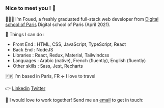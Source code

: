### Nice to meet you ! 👋


🧑🏻‍🎓 I’m Foued, a freshly graduated full-stack web developer from [Digital school of Paris](https://www.digitalschool.paris/?keyword=digital%20school%20of%20paris&matchtype=p&gclid=Cj0KCQiAmeKQBhDvARIsAHJ7mF6ZeizvjniFMvT3y7snK9OMfECFgMb6jCF3Xfz6ZECEeNFbIjAoFPMaAjw1EALw_wcB) Digital school of Paris (April 2021).


🔧 Things I can do :

- Front End : HTML, CSS, JavaScript, TypeScript, React
- Back End  : NodeJS
- Libraries : React, Redux, Material, Tailwindcss
- Languages : Arabic (native), French (fluently), English (fluently)
- Other skills : Sass, Jest, Recharts


🇫🇷 I’m based in Paris, FR
✈️ I love to travel 



 👉 [Linkedin](https://www.linkedin.com/in/foued-saidane/)        [Twitter](https://twitter.com/saidanefoued) 


 📧 I would love to work together! Send me an [email](fouedsaidane2@gmail.com) to get in touch: 


